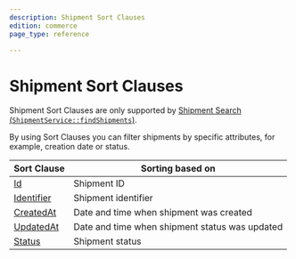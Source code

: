 ```yaml
---
description: Shipment Sort Clauses
edition: commerce
page_type: reference

---
```


# Shipment Sort Clauses

Shipment Sort Clauses are only supported by [Shipment Search (`ShipmentService::findShipments`)](shipment_api.md#get-multiple-shipments).

By using Sort Clauses you can filter shipments by specific attributes, for example, creation date or status.

| Sort Clause | Sorting based on |
|-----|-----|
|[Id](shipment_id_sort_clause.md)|Shipment ID|
|[Identifier](shipment_identifier_sort_clause.md)|Shipment identifier|
|[CreatedAt](shipment_createdat_sort_clause.md)|Date and time when shipment was created|
|[UpdatedAt](shipment_updatedat_sort_clause.md)|Date and time when shipment status was updated|
|[Status](shipment_status_sort_clause.md)|Shipment status|
